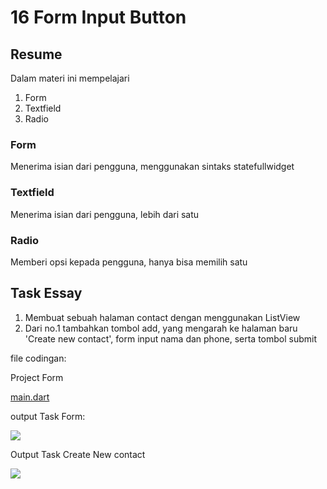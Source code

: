 # 16 Form Input Button

## Resume
Dalam materi ini mempelajari
1. Form
2. Textfield
3. Radio


### Form
Menerima isian dari pengguna, menggunakan sintaks statefullwidget

### Textfield
Menerima isian dari pengguna, lebih dari satu

### Radio
Memberi opsi kepada pengguna, hanya bisa memilih satu


## Task Essay
1. Membuat sebuah halaman contact dengan menggunakan ListView
2. Dari no.1 tambahkan tombol add, yang mengarah ke halaman baru 'Create new contact', form input nama dan phone, serta tombol submit

file codingan:

Project Form


[main.dart](https://github.com/fraihan-dw/flutter_muhammad-raihan-firdaus/blob/main/16_Form%20Input%20Button/Praktikum/flutter_form/lib/main.dart)


output Task Form:


![](https://github.com/fraihan-dw/flutter_muhammad-raihan-firdaus/blob/main/16_Form%20Input%20Button/Screenshot/SS%20output%20contact.png?raw=true)


Output Task Create New contact


![](https://github.com/fraihan-dw/flutter_muhammad-raihan-firdaus/blob/main/16_Form%20Input%20Button/Screenshot/SS%20output%20create%20new%20contact.png?raw=true)
